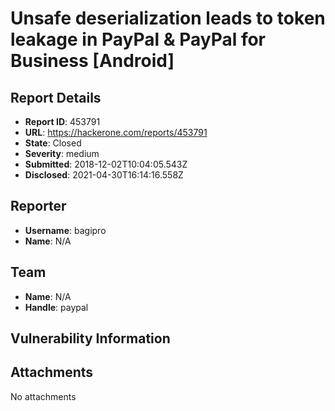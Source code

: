 # Unsafe deserialization leads to token leakage in PayPal & PayPal for Business [Android]

## Report Details
- **Report ID**: 453791
- **URL**: https://hackerone.com/reports/453791
- **State**: Closed
- **Severity**: medium
- **Submitted**: 2018-12-02T10:04:05.543Z
- **Disclosed**: 2021-04-30T16:14:16.558Z

## Reporter
- **Username**: bagipro
- **Name**: N/A

## Team
- **Name**: N/A
- **Handle**: paypal

## Vulnerability Information


## Attachments
No attachments

